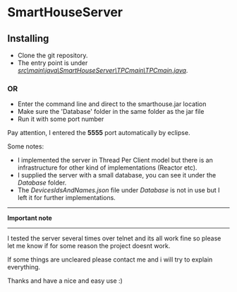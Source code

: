 # SmartHouseServer
## Installing

* Clone the git repository.
* The entry point is under [*src\main\java\SmartHouseServer\TPCmain\TPCmain.java*](https://github.com/talaviad/SmartHouseServer/blob/master/src/main/java/SmartHouseServer/TPCmain/TPCmain.java).

### OR
* Enter the command line and direct to the smarthouse.jar location
* Make sure the 'Database' folder in the same folder as the jar file
* Run it with some port number

 Pay attention, I entered the **5555** port automatically by eclipse.




Some notes:

* I implemented the server in Thread Per Client model but there is an infrastructure for other kind of implementations (Reactor etc).
* I supplied the server with a small database, you can see it under the *Database* folder.
* The *DevicesIdsAndNames.json* file under *Database*  is not in use but I left it for further implementations.

***********************
******Important note******
***********************

I tested the server several times over telnet and its all work fine so please let me know if for some reason the project doesnt work.

If some things are uncleared please contact me and i will try to explain everything.

Thanks and have a nice and easy use :)
